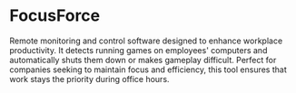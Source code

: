 # FocusForce
Remote monitoring and control software designed to enhance workplace productivity. It detects running games on employees' computers and automatically shuts them down or makes gameplay difficult. Perfect for companies seeking to maintain focus and efficiency, this tool ensures that work stays the priority during office hours.

